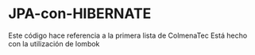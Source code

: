 # JPA-con-HIBERNATE
Este código hace referencia a la primera lista de ColmenaTec
Está hecho con la utilización de lombok
